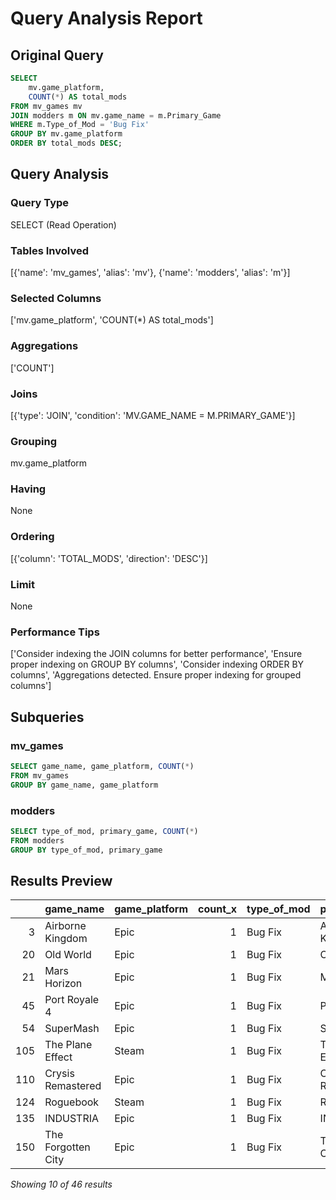 # Query Analysis Report

## Original Query
```sql
SELECT 
    mv.game_platform, 
    COUNT(*) AS total_mods
FROM mv_games mv
JOIN modders m ON mv.game_name = m.Primary_Game
WHERE m.Type_of_Mod = 'Bug Fix'
GROUP BY mv.game_platform
ORDER BY total_mods DESC;
```

## Query Analysis

### Query Type
SELECT (Read Operation)

### Tables Involved
[{'name': 'mv_games', 'alias': 'mv'}, {'name': 'modders', 'alias': 'm'}]

### Selected Columns
['mv.game_platform', 'COUNT(*) AS total_mods']

### Aggregations
['COUNT']

### Joins
[{'type': 'JOIN', 'condition': 'MV.GAME_NAME = M.PRIMARY_GAME'}]

### Grouping
mv.game_platform

### Having
None

### Ordering
[{'column': 'TOTAL_MODS', 'direction': 'DESC'}]

### Limit
None

### Performance Tips
['Consider indexing the JOIN columns for better performance', 'Ensure proper indexing on GROUP BY columns', 'Consider indexing ORDER BY columns', 'Aggregations detected. Ensure proper indexing for grouped columns']

## Subqueries

### mv_games
```sql
SELECT game_name, game_platform, COUNT(*)
FROM mv_games
GROUP BY game_name, game_platform
```

### modders
```sql
SELECT type_of_mod, primary_game, COUNT(*)
FROM modders
GROUP BY type_of_mod, primary_game
```

## Results Preview
|     | game_name          | game_platform   |   count_x | type_of_mod   | primary_game       |   count_y |
|----:|:-------------------|:----------------|----------:|:--------------|:-------------------|----------:|
|   3 | Airborne Kingdom   | Epic            |         1 | Bug Fix       | Airborne Kingdom   |         1 |
|  20 | Old World          | Epic            |         1 | Bug Fix       | Old World          |         1 |
|  21 | Mars Horizon       | Epic            |         1 | Bug Fix       | Mars Horizon       |         1 |
|  45 | Port Royale 4      | Epic            |         1 | Bug Fix       | Port Royale 4      |         1 |
|  54 | SuperMash          | Epic            |         1 | Bug Fix       | SuperMash          |         1 |
| 105 | The Plane Effect   | Steam           |         1 | Bug Fix       | The Plane Effect   |         1 |
| 110 | Crysis Remastered  | Epic            |         1 | Bug Fix       | Crysis Remastered  |         1 |
| 124 | Roguebook          | Steam           |         1 | Bug Fix       | Roguebook          |         1 |
| 135 | INDUSTRIA          | Epic            |         1 | Bug Fix       | INDUSTRIA          |         1 |
| 150 | The Forgotten City | Epic            |         1 | Bug Fix       | The Forgotten City |         1 |

*Showing 10 of 46 results*
